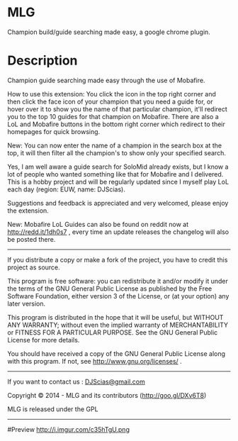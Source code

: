 MLG
===

Champion build/guide searching made easy, a google chrome plugin.

Description
===

Champion guide searching made easy through the use of Mobafire.

How to use this extension:
You click the icon in the top right corner and then click the face icon of your champion that you need a guide for, or hover over it to show you the name of that particular champion, it'll redirect you to the top 10 guides for that champion on Mobafire. There are also a LoL and Mobafire buttons in the bottom right corner which redirect to their homepages for quick browsing.

New: You can now enter the name of a champion in the search box at the top, it will then filter all the champion's to show only your specified search.

Yes, I am well aware a guide search for SoloMid already exists, but I know a lot of people who wanted something like that for Mobafire and I delivered. This is a hobby project and will be regularly updated since I myself play LoL each day (region: EUW, name: DJScias).

Suggestions and feedback is appreciated and very welcomed, please enjoy the extension.

New: Mobafire LoL Guides can also be found on reddit now at http://redd.it/1dh0s7 , every time an update releases the changelog will also be posted there.

***

If you distribute a copy or make a fork of the project, you have to credit this project as source.
	
This program is free software: you can redistribute it and/or modify it under the terms of the GNU General Public License as published by the Free Software Foundation, either version 3 of the License, or (at your option) any later version.
 
This program is distributed in the hope that it will be useful, but WITHOUT ANY WARRANTY; without even the implied warranty of MERCHANTABILITY or FITNESS FOR A PARTICULAR PURPOSE.  See the GNU General Public License for more details.
 
You should have received a copy of the GNU General Public License along with this program.  If not, see http://www.gnu.org/licenses/ .

***

If you want to contact us : DJScias@gmail.com

Copyright © 2014 - MLG and its contributors (http://goo.gl/DXv6T8)

MLG is released under the GPL

*** 
#Preview
http://i.imgur.com/c35hTgU.png

